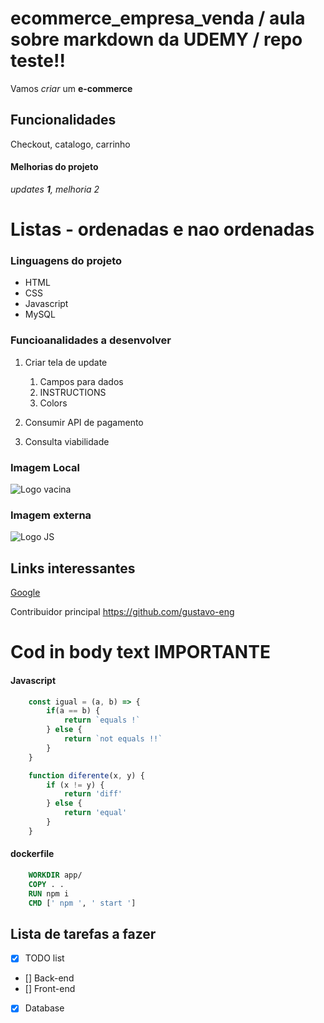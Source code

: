 # ecommerce_empresa_venda / aula sobre markdown da UDEMY / repo teste!!

Vamos *criar* um **e-commerce** 

## Funcionalidades 

Checkout, catalogo, carrinho 

#### Melhorias do projeto 

 _updates **1**, melhoria 2_


# Listas - ordenadas e nao ordenadas 

### Linguagens do projeto 

* HTML 
* CSS
* Javascript 
* MySQL 

### Funcioanalidades a desenvolver 

1. Criar tela de update 
    1. Campos para dados 
    2. INSTRUCTIONS   
    3. Colors 

2. Consumir API de pagamento 

3. Consulta viabilidade 


### Imagem Local 

![Logo vacina](ecommerce\img\siringa.png)



### Imagem externa 

![Logo JS](https://cdn.jsdelivr.net/gh/devicons/devicon/icons/javascript/javascript-original.svg)



## Links interessantes 

[Google](https://www.google.com)

Contribuidor principal https://github.com/gustavo-eng


# Cod in body text IMPORTANTE 
#### Javascript 

```javascript
    const igual = (a, b) => {
        if(a == b) {
            return `equals !`
        } else {
            return `not equals !!`
        }
    }

    function diferente(x, y) {
        if (x != y) {
            return 'diff'
        } else {
            return 'equal'
        }
    }
```
#### dockerfile 

```dockerfile
    WORKDIR app/ 
    COPY . .  
    RUN npm i
    CMD [' npm ', ' start ']
```



 ## Lista de tarefas a fazer 

- [x] TODO list 
- [] Back-end
- [] Front-end 
- [x] Database 
























